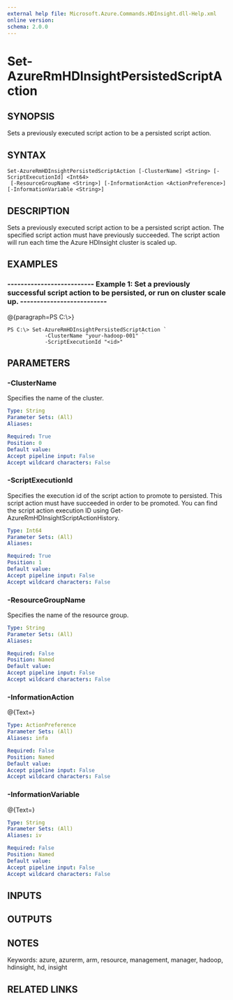 ```yaml
---
external help file: Microsoft.Azure.Commands.HDInsight.dll-Help.xml
online version: 
schema: 2.0.0
---
```


# Set-AzureRmHDInsightPersistedScriptAction
## SYNOPSIS
Sets a previously executed script action to be a persisted script action.

## SYNTAX

```
Set-AzureRmHDInsightPersistedScriptAction [-ClusterName] <String> [-ScriptExecutionId] <Int64>
 [-ResourceGroupName <String>] [-InformationAction <ActionPreference>] [-InformationVariable <String>]
```

## DESCRIPTION
Sets a previously executed script action to be a persisted script action.
The specified script action must have previously succeeded.
The script action will run each time the Azure HDInsight cluster is scaled up.

## EXAMPLES

### --------------------------  Example 1: Set a previously successful script action to be persisted, or run on cluster scale up.  --------------------------
@{paragraph=PS C:\\\>}

```
PS C:\> Set-AzureRmHDInsightPersistedScriptAction `
            -ClusterName "your-hadoop-001" `
            -ScriptExecutionId "<id>"
```

## PARAMETERS

### -ClusterName
Specifies the name of the cluster.

```yaml
Type: String
Parameter Sets: (All)
Aliases: 

Required: True
Position: 0
Default value: 
Accept pipeline input: False
Accept wildcard characters: False
```

### -ScriptExecutionId
Specifies the execution id of the script action to promote to persisted.
This script action must have succeeded in order to be promoted.
You can find the script action execution ID using Get-AzureRmHDInsightScriptActionHistory.

```yaml
Type: Int64
Parameter Sets: (All)
Aliases: 

Required: True
Position: 1
Default value: 
Accept pipeline input: False
Accept wildcard characters: False
```

### -ResourceGroupName
Specifies the name of the resource group.

```yaml
Type: String
Parameter Sets: (All)
Aliases: 

Required: False
Position: Named
Default value: 
Accept pipeline input: False
Accept wildcard characters: False
```

### -InformationAction
@{Text=}

```yaml
Type: ActionPreference
Parameter Sets: (All)
Aliases: infa

Required: False
Position: Named
Default value: 
Accept pipeline input: False
Accept wildcard characters: False
```

### -InformationVariable
@{Text=}

```yaml
Type: String
Parameter Sets: (All)
Aliases: iv

Required: False
Position: Named
Default value: 
Accept pipeline input: False
Accept wildcard characters: False
```

## INPUTS

## OUTPUTS

## NOTES
Keywords: azure, azurerm, arm, resource, management, manager, hadoop, hdinsight, hd, insight

## RELATED LINKS

